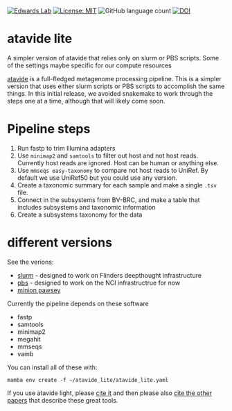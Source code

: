 [![Edwards Lab](https://img.shields.io/badge/Bioinformatics-EdwardsLab-03A9F4)](https://edwards.sdsu.edu/research)
[![License: MIT](https://img.shields.io/badge/License-MIT-yellow.svg)](https://opensource.org/licenses/MIT)
![GitHub language count](https://img.shields.io/github/languages/count/linsalrob/atavide_lite)
[![DOI](https://www.zenodo.org/badge/671497428.svg)](https://www.zenodo.org/badge/latestdoi/671497428)

# atavide lite

A simpler version of atavide that relies only on slurm or PBS scripts. Some of the settings maybe specific for our compute resources

[atavide](https://github.com/linsalrob/atavide) is a full-fledged metagenome processing pipeline. This is a simpler version that uses either slurm scripts or PBS scripts to accomplish the same things. In this initial release, we avoided snakemake to work through the steps one at a time, although that will likely come soon.

# Pipeline steps

1. Run fastp to trim Illumina adapters
2. Use `minimap2` and `samtools` to filter out host and not host reads. Currently host reads are ignored. Host can be human or anything else.
3. Use `mmseqs easy-taxonomy` to compare not host reads to UniRef. By default we use UniRef50 but you could use any version.
4. Create a taxonomic summary for each sample and make a single `.tsv` file.
5. Connect in the subsystems from BV-BRC, and make a table that includes subsystems and taxonomic information
6. Create a subsystems taxonomy for the data


# different versions

See the verions:
   - [slurm](slurm/README.md) - designed to work on Flinders deepthought infrastructure
   - [pbs](pbs/README.md) - designed to work on the NCI infrastructrue for now
   - [minion pawsey](minion_pawsey)

Currently the pipeline depends on these software

   - fastp
   - samtools
   - minimap2
   - megahit
   - mmseqs
   - vamb

You can install all of these with:

```
mamba env create -f ~/atavide_lite/atavide_lite.yaml
```


If you use atavide light, please [cite it](citation.cff) and then please also [cite the other papers](references.bib) that describe these great tools.

